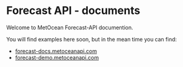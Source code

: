 # Forecast API - documents

Welcome to MetOcean Forecast-API documention.

You will find examples here soon, but in the mean time you can find:
* [forecast-docs.metoceanapi.com](https://forecast-docs.metoceanapi.com)
* [forecast-demo.metoceanapi.com](https://forecast-demo.metoceanapi.com)

